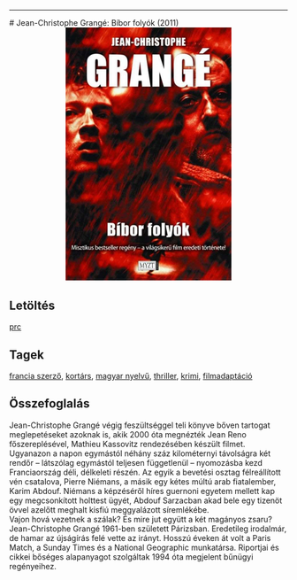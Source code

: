 <hr/>
# <a name="id_621">Jean-Christophe Grangé: Bíbor folyók (2011)</a>
<center><img src="https://github.com/BercziSandor/calibre_lib/raw/main/main/Jean-Christophe%20Grange/Bibor%20folyok%20%28621%29/cover.jpg" alt="cover" width="300"/></center>

## Letöltés
[prc](https://github.com/BercziSandor/calibre_lib/raw/main/main/Jean-Christophe%20Grange/Bibor%20folyok%20%28621%29/Bibor%20folyok%20-%20Jean-Christophe%20Grange.prc)

## Tagek
[francia szerző](https://github.com/berczisandor/calibre_lib/blob/main/main/_tags/francia%20szerz%c5%91.md), [kortárs](https://github.com/berczisandor/calibre_lib/blob/main/main/_tags/kort%c3%a1rs.md), [magyar nyelvű](https://github.com/berczisandor/calibre_lib/blob/main/main/_tags/magyar%20nyelv%c5%b1.md), [thriller](https://github.com/berczisandor/calibre_lib/blob/main/main/_tags/thriller.md), [krimi](https://github.com/berczisandor/calibre_lib/blob/main/main/_tags/krimi.md), [filmadaptáció](https://github.com/berczisandor/calibre_lib/blob/main/main/_tags/filmadapt%c3%a1ci%c3%b3.md)

## Összefoglalás
<div>
<p>Jean-Christophe ​Grangé végig feszültséggel teli könyve bőven tartogat meglepetéseket azoknak is, akik 2000 óta megnézték Jean Reno főszereplésével, Mathieu Kassovitz rendezésében készült filmet.<br>Ugyanazon a napon egymástól néhány száz kilométernyi távolságra két rendőr – látszólag egymástól teljesen függetlenül – nyomozásba kezd Franciaország déli, délkeleti részén. Az egyik a bevetési osztag félreállított vén csatalova, Pierre Niémans, a másik egy kétes múltú arab fiatalember, Karim Abdouf. Niémans a képzéséről híres guernoni egyetem mellett kap egy megcsonkított holttest ügyét, Abdouf Sarzacban akad bele egy tizenöt övvel azelőtt meghalt kisfiú meggyalázott síremlékébe.<br>Vajon hová vezetnek a szálak? És mire jut együtt a két magányos zsaru?<br>Jean-Christophe Grangé 1961-ben született Párizsban. Eredetileg irodalmár, de hamar az újságírás felé vette az irányt. Hosszú éveken át volt a Paris Match, a Sunday Times és a National Geographic munkatársa. Riportjai és cikkei bőséges alapanyagot szolgáltak 1994 óta megjelent bűnügyi regényeihez.</p></div>


